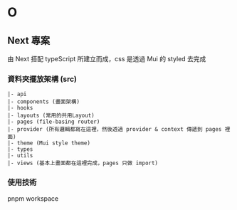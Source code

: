 # O

## Next 專案

由 Next 搭配 typeScript 所建立而成，css 是透過 Mui 的 styled 去完成

### 資料夾擺放架構 (src)

```
|- api
|- components (畫面架構)
|- hooks
|- layouts (常用的共用Layout)
|- pages (file-basing router)
|- provider (所有邏輯都寫在這裡，然後透過 provider & context 傳遞到 pages 裡面)
|- theme (Mui style theme)
|- types
|- utils
|- views (基本上畫面都在這裡完成，pages 只做 import)
```

### 使用技術

pnpm workspace
